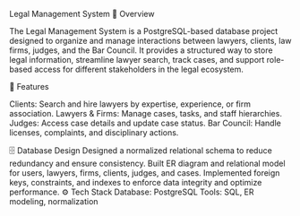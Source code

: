 Legal Management System
📌 Overview

The Legal Management System is a PostgreSQL-based database project designed to organize and manage interactions between lawyers, clients, law firms, judges, and the Bar Council. It provides a structured way to store legal information, streamline lawyer search, track cases, and support role-based access for different stakeholders in the legal ecosystem.

🎯 Features

Clients: Search and hire lawyers by expertise, experience, or firm association.
Lawyers & Firms: Manage cases, tasks, and staff hierarchies.
Judges: Access case details and update case status.
Bar Council: Handle licenses, complaints, and disciplinary actions.

🗄️ Database Design
Designed a normalized relational schema to reduce redundancy and ensure consistency.
Built ER diagram and relational model for users, lawyers, firms, clients, judges, and cases.
Implemented foreign keys, constraints, and indexes to enforce data integrity and optimize performance.
⚙️ Tech Stack
Database: PostgreSQL
Tools: SQL, ER modeling, normalization
